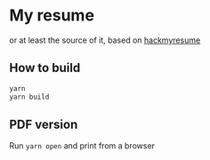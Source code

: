 # My resume

or at least the source of it, based on [hackmyresume](https://github.com/hacksalot/HackMyResume)

## How to build

```bash
yarn
yarn build
```

## PDF version

Run `yarn open` and print from a browser
